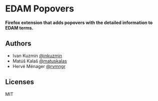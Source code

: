 # EDAM Popovers

**Firefox extension that adds popovers with the detailed information to EDAM terms.**


## Authors

- Ivan Kuzmin [@inkuzmin](https://twitter.com/inkuzmin)
- Matúš Kalaš [@matuskalas](https://twitter.com/matuskalas)
- Hervé Ménager [@rvmngr](https://twitter.com/rvmngr)

## Licenses

MIT
